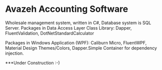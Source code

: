 # Avazeh Accounting Software
Wholesale management system, written in C#, Database system is SQL Server.
Packages in Data Access Layer Class Library: Dapper, FluentValidation, DotNetStandardCalculator

Packages in Windows Application (WPF): Caliburn Micro, FluentWPF, Material Design Themes/Colors, Dapper.Simple Container for dependency injection.


***Under Construction :-)
